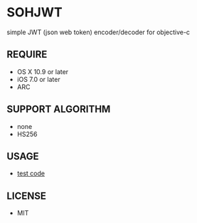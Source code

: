 # SOHJWT

simple JWT (json web token) encoder/decoder for objective-c

## REQUIRE

* OS X 10.9 or later
* iOS 7.0 or later
* ARC

## SUPPORT ALGORITHM

* none
* HS256

## USAGE

* [test code](https://github.com/soh335/SOHJWT/blob/master/SOHJWTTests/SOHJWTTests.m)

## LICENSE

* MIT
